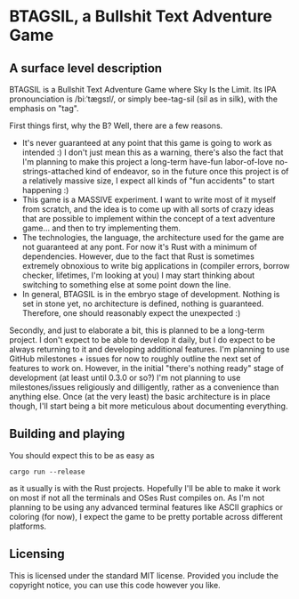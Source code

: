 # BTAGSIL, a Bullshit Text Adventure Game

## A surface level description

BTAGSIL is a Bullshit Text Adventure Game where Sky Is the Limit. Its IPA pronounciation is /biːˈtæɡsɪl/, or simply bee-tag-sil (sil as in silk), with the emphasis on "tag".

First things first, why the B? Well, there are a few reasons.
- It's never guaranteed at any point that this game is going to work as intended :) I don't just mean this as a warning, there's also the fact that I'm planning to make this project a long-term have-fun labor-of-love no-strings-attached kind of endeavor, so in the future once this project is of a relatively massive size, I expect all kinds of "fun accidents" to start happening :) 
- This game is a MASSIVE experiment. I want to write most of it myself from scratch, and the idea is to come up with all sorts of crazy ideas that are possible to implement within the concept of a text adventure game... and then to try implementing them.
- The technologies, the language, the architecture used for the game are not guaranteed at any pont. For now it's Rust with a minimum of dependencies. However, due to the fact that Rust is sometimes extremely obnoxious to write big applications in (compiler errors, borrow checker, lifetimes, I'm looking at you) I may start thinking about switching to something else at some point down the line.
- In general, BTAGSIL is in the embryo stage of development. Nothing is set in stone yet, no architecture is defined, nothing is guaranteed. Therefore, one should reasonably expect the unexpected :)

Secondly, and just to elaborate a bit, this is planned to be a long-term project. I don't expect to be able to develop it daily, but I do expect to be always returning to it and developing additional features. I'm planning to use GitHub milestones + issues for now to roughly outline the next set of features to work on. However, in the initial "there's nothing ready" stage of development (at least until 0.3.0 or so?) I'm not planning to use milestones/issues religiously and dilligently, rather as a convenience than anything else. Once (at the very least) the basic architecture is in place though, I'll start being a bit more meticulous about documenting everything.

## Building and playing

You should expect this to be as easy as

`cargo run --release`

as it usually is with the Rust projects. Hopefully I'll be able to make it work on most if not all the terminals and OSes Rust compiles on. As I'm not planning to be using any advanced terminal features like ASCII graphics or coloring (for now), I expect the game to be pretty portable across different platforms.

## Licensing

This is licensed under the standard MIT license. Provided you include the copyright notice, you can use this code however you like. 